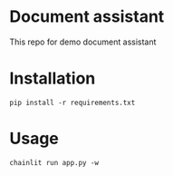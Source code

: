 # Document assistant
This repo for demo document assistant

# Installation
```
pip install -r requirements.txt
```

# Usage
```
chainlit run app.py -w
```